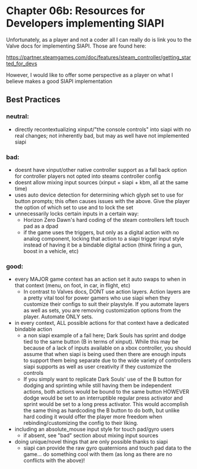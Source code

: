 # Chapter 06b: Resources for Developers implementing SIAPI

Unfortunately, as a player and not a coder all I can really do is link you to the Valve docs for implementing SIAPI. Those are found here:

https://partner.steamgames.com/doc/features/steam_controller/getting_started_for_devs

However, I would like to offer some perspective as a player on what I believe makes a good SIAPI implementation

## Best Practices

### neutral:

* directly recontextualizing xinput/"the console controls" into siapi with no real changes; not inherently bad, but may as well have not implemented siapi

### bad:

* doesnt have xinput/other native controller support as a fall back option for controller players not opted into steams controller config
* doesnt allow mixing input sources (xinput + siapi + kbm, all at the same time)
* uses auto device detection for determining which glyph set to use for button prompts; this often causes issues with the above. Give the player the option of which set to use and to lock the set
* unnecessarily locks certain inputs in a certain way:
  * Horizon Zero Dawn's hard coding of the steam controllers left touch pad as a dpad
  * if the game uses the triggers, but only as a digital action with no analog component, locking that action to a siapi trigger input style instead of having it be a bindable digital action (think firing a gun, boost in a vehicle, etc)

### good:

* every MAJOR game context has an action set it auto swaps to when in that context (menu, on foot, in car, in flight, etc)
  * In contrast to Valves docs, DONT use action layers. Action layers are a pretty vital tool for power gamers who use siapi when they customize their configs to suit their playstyle. If you automate layers as well as sets, you are removing customization options from the player. Automate ONLY sets.
* in every context, ALL possible actions for that context have a dedicated bindable action
    * a non siapi example of a fail here; Dark Souls has sprint and dodge tied to the same button (B in terms of xinput). While this may be because of a lack of inputs available on a xbox controller, you should assume that when siapi is being used then there are enough inputs to support them being separate due to the wide variety of controllers siapi supports as well as user creativity if they customize the controls
    * If you simply want to replicate Dark Souls' use of the B button for dodging and sprinting while still having them be independent actions, both actions would be bound to the same button HOWEVER dodge would be set to an interruptible regular press activator and sprint would be set to a long press activator. This would accomplish the same thing as hardcoding the B button to do both, but unlike hard coding it would offer the player more freedom when rebinding/customizing the config to their liking.
* including an absolute_mouse input style for touch pad/gyro users
    * if absent, see "bad" section about mixing input sources
* doing unique/novel things that are only possible thanks to siapi
    * siapi can provide the raw gyro quaternions and touch pad data to the game... do something cool with them (as long as there are no conflicts with the above)!
